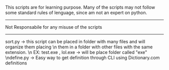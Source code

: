 This scripts are for learning purpose.
Many of the scripts may not follow some standard rules of lenguage,
since am not an expert on python.
*****************************
Not Responsabile for any misuse of the scripts
*******************************
sort.py -> this script can be placed in folder with many files and will organize them placing
           \n them in a folder with other files with the same extension.
           \n EX: test.exe , lol.exe -> will be place folder called "exe"
\ndefine.py -> Easy way to get definition through CLI using Dictionary.com definitions

